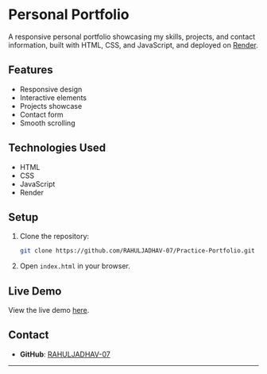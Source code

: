 

# Personal Portfolio

A responsive personal portfolio showcasing my skills, projects, and contact information, built with HTML, CSS, and JavaScript, and deployed on [Render](https://render.com/).

## Features

- Responsive design
- Interactive elements
- Projects showcase
- Contact form
- Smooth scrolling

## Technologies Used

- HTML
- CSS
- JavaScript
- Render

## Setup

1. Clone the repository:
   ```bash
   git clone https://github.com/RAHULJADHAV-07/Practice-Portfolio.git
   ```
2. Open `index.html` in your browser.

## Live Demo

View the live demo [here](https://personal-portfolio-tp51.onrender.com/).



## Contact

- **GitHub**: [RAHULJADHAV-07](https://github.com/RAHULJADHAV-07)

---


